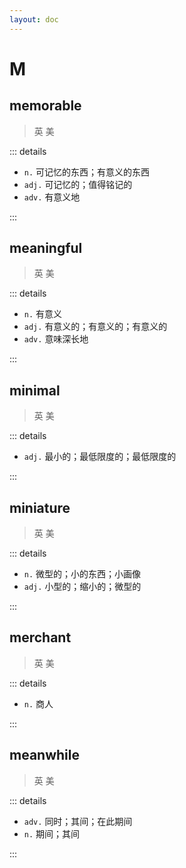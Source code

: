 ```yaml
---
layout: doc
---
```


# M

## memorable
> 英 <Phonetic word="memorable" lang="en-GB" phonetic="/'mem(ə)rəb(ə)l/"/> 
> 美 <Phonetic word="memorable" lang="en-US" phonetic="/'mɛmərəbl/"/>

::: details 

- `n.` 可记忆的东西；有意义的东西
- `adj.` 可记忆的；值得铭记的
- `adv.` 有意义地

:::

## meaningful

> 英 <Phonetic word="meaningful" lang="en-GB" phonetic="/'mi:nɪŋfl/"/> 
> 美 <Phonetic word="meaningful" lang="en-US" phonetic="/'mi:nɪŋfl/"/>

::: details

- `n.`   有意义
- `adj.` 有意义的；有意义的；有意义的
- `adv.` 意味深长地

:::

## minimal
> 英 <Phonetic word="minimal" lang="en-GB" phonetic="/'mɪnɪməl/"/>
> 美 <Phonetic word="minimal" lang="en-US" phonetic="/'mɪnɪməl/"/>

::: details

- `adj.` 最小的；最低限度的；最低限度的

:::

## miniature

> 英 <Phonetic word="miniature" lang="en-GB" phonetic="/'mɪnɪətʃə/"/> 
> 美 <Phonetic word="miniature" lang="en-US" phonetic="/'mɪnɪətʃər/"/>

::: details

- `n.`   微型的；小的东西；小画像
- `adj.` 小型的；缩小的；微型的

:::

## merchant
> 英 <Phonetic word="merchant" lang="en-GB" phonetic="/ˈmɜːtʃənt/"/>
> 美 <Phonetic word="merchant" lang="en-US" phonetic=" /ˈmɜːrtʃənt/"/>

::: details

- `n.` 商人

:::

## meanwhile
> 英 <Phonetic word="meanwhile" lang="en-GB" phonetic="/'miːnwaɪl/"/>
> 美 <Phonetic word="meanwhile" lang="en-US" phonetic="/ˈmiːnwaɪl/"/>

::: details

- `adv.` 同时；其间；在此期间
- `n.` 期间；其间

:::